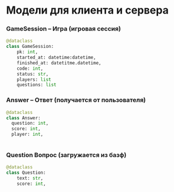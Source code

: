 # Модели для клиента и сервера

### GameSession – Игра (игровая сессия)

```python
@dataclass
class GameSession:
    pk: int,
    started_at: datetime:datetime,
    finished_at: datetitme.datetime,
    code: int,
    status: str,
    players: list
    questions: list
```

### Answer – Ответ (получается от пользователя)

```python
@dataclass
class Answer:
  question: int,
  score: int,
  player: int,
  
```
### Question Вопрос (загружается из базф)

```python
@dataclass
class Question:
    text: str,
    score: int,
```
